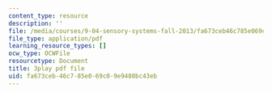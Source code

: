 ```yaml
---
content_type: resource
description: ''
file: /media/courses/9-04-sensory-systems-fall-2013/fa673ceb46c785e069c09e9480bc43eb_A11axifKMtQ.pdf
file_type: application/pdf
learning_resource_types: []
ocw_type: OCWFile
resourcetype: Document
title: 3play pdf file
uid: fa673ceb-46c7-85e0-69c0-9e9480bc43eb
---
```


